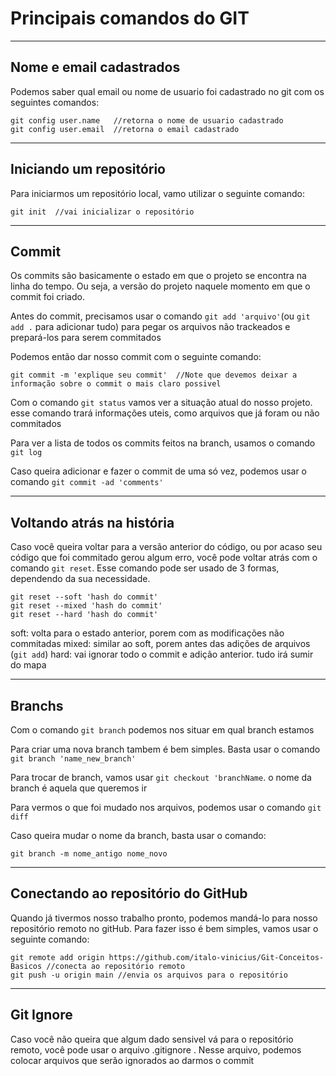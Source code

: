 # Principais comandos do GIT

***

## Nome e email cadastrados
Podemos saber qual email ou nome de usuario foi cadastrado no git com os seguintes comandos:

```
git config user.name   //retorna o nome de usuario cadastrado
git config user.email  //retorna o email cadastrado 
```

***

## Iniciando um repositório
Para iniciarmos um repositório local, vamo utilizar o seguinte comando:
```
git init  //vai inicializar o repositório
```

***

## Commit

Os commits são basicamente o estado em que o projeto se encontra na linha do tempo. Ou seja, a versão do projeto naquele momento em que o commit foi criado.
 
Antes do commit, precisamos usar o comando ``git add 'arquivo'``(ou ``git add .`` para adicionar tudo) para pegar os arquivos não trackeados e prepará-los para serem commitados

Podemos então dar nosso commit com o seguinte comando:

```
git commit -m 'explique seu commit'  //Note que devemos deixar a informação sobre o commit o mais claro possivel 
```

 Com o comando ``git status`` vamos ver a situação atual do nosso projeto. esse comando trará informações uteis, como arquivos que já foram ou não commitados

Para ver a lista de todos os commits feitos na branch, usamos o comando ``git log``

Caso queira adicionar e fazer o commit de uma só vez, podemos usar o comando ``git commit -ad 'comments'``

***
## Voltando atrás na história

Caso você queira voltar para a versão anterior do código, ou por acaso seu código que foi commitado gerou algum erro, você pode voltar atrás com o comando ``git reset``. Esse comando pode ser usado de 3 formas, dependendo da sua necessidade.
```
git reset --soft 'hash do commit'
git reset --mixed 'hash do commit'
git reset --hard 'hash do commit'
```

soft: volta para o estado anterior, porem com as modificações não commitadas
mixed: similar ao soft, porem antes das adições de arquivos (``git add``)
hard: vai ignorar todo o commit e adição anterior. tudo irá sumir do mapa

***
## Branchs

Com o comando ``git branch`` podemos nos situar em qual branch estamos

Para criar uma nova branch tambem é bem simples. Basta usar o comando ``git branch 'name_new_branch'``

Para trocar de branch, vamos usar ``git checkout 'branchName``. o nome da branch é aquela que queremos ir 

Para vermos o que foi mudado nos arquivos, podemos usar o comando ``git diff``

Caso queira mudar o nome da branch, basta usar o comando:
```
git branch -m nome_antigo nome_novo
```
*** 

## Conectando ao repositório do GitHub

Quando já tivermos nosso trabalho pronto, podemos mandá-lo para nosso repositório remoto no gitHub. Para fazer isso é bem simples, vamos usar o seguinte comando:

```
git remote add origin https://github.com/italo-vinicius/Git-Conceitos-Basicos //conecta ao repositório remoto
git push -u origin main //envia os arquivos para o repositório
```

***

## Git Ignore

Caso você não queira que algum dado sensivel vá para o repositório remoto, você pode usar o arquivo .gitignore . Nesse arquivo, podemos colocar arquivos que serão ignorados ao darmos o commit